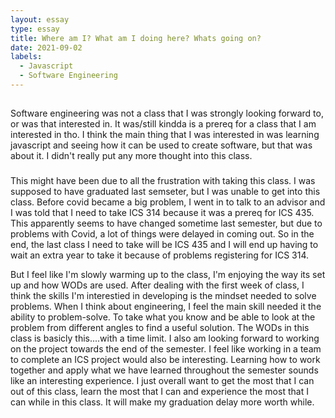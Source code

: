 ```yaml
---
layout: essay
type: essay
title: Where am I? What am I doing here? Whats going on?
date: 2021-09-02
labels:
  - Javascript
  - Software Engineering
---
```

##
Software engineering was not a class that I was strongly looking forward to, or was that interested in. It was/still kindda is a prereq for a class that I am interested in tho. 
I think the main thing that I was interested in was learning javascript and seeing how it can be used to create software, but that was about it. I didn't really put any more thought into this class. 
###
This might have been due to all the frustration with taking this class. I was supposed to have graduated last semseter, but I was unable to get into this class. 
Before covid became a big problem, I went in to talk to an advisor and I was told that I need to take ICS 314 because it was a prereq for ICS 435. 
This apparently seems to have changed sometime last semester, but due to problems with Covid, a lot of things were delayed in coming out.
So in the end, the last class I need to take will be ICS 435 and I will end up having to wait an extra year to take it because of problems registering for ICS 314. 

But I feel like I'm slowly warming up to the class, I'm enjoying the way its set up and how WODs are used. 
After dealing with the first week of class, I think the skills I'm interestied in developing is the mindset needed to solve problems.
When I think about engineering, I feel the main skill needed it the ability to problem-solve. 
To take what you know and be able to look at the problem from different angles to find a useful solution. The WODs in this class is basicly this....with a time limit. 
I also am looking forward to working on the project towards the end of the semester. I feel like working in a team to complete an ICS project would also be interesting. 
Learning how to work together and apply what we have learned throughout the semester sounds like an interesting experience.
I just overall want to get the most that I can out of this class, learn the most that I can and experience the most that I can while in this class.
It will make my graduation delay more worth while. 
